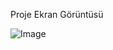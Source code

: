 Proje Ekran Görüntüsü

![Image](https://github.com/user-attachments/assets/2c3c5d92-ed5d-45b2-b30a-2d1fc79fe3e6)

